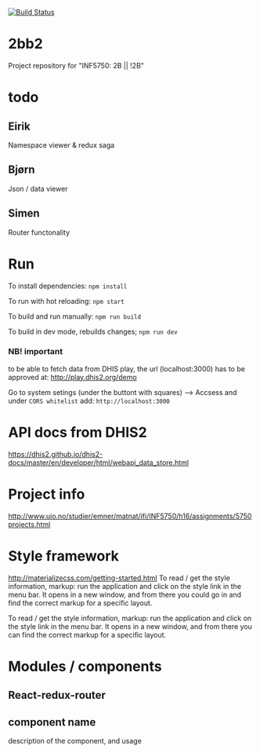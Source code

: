 [![Build Status](https://travis-ci.com/samuelsen/2bb2.svg?token=o7BqGGM4ZyxkoMpxUqjD&branch=master)](https://travis-ci.com/samuelsen/2bb2)

# 2bb2
Project repository for "INF5750: 2B || !2B"

# todo
## Eirik
Namespace viewer & redux saga

## Bjørn
Json / data viewer

## Simen
Router functonality

# Run
To install dependencies: ```npm install```

To run with hot reloading: ```npm start```

To build and run manually: ```npm run build```

To build in dev mode, rebuilds changes; ```npm run dev```

### NB! important
to be able to fetch data from DHIS play, the url (localhost:3000) has to be approved at: http://play.dhis2.org/demo 


Go to system setings (under the buttont with squares) --> Accsess and under `CORS whitelist` add: ```http://localhost:3000```

# API docs from DHIS2
https://dhis2.github.io/dhis2-docs/master/en/developer/html/webapi_data_store.html

# Project info
http://www.uio.no/studier/emner/matnat/ifi/INF5750/h16/assignments/5750projects.html

# Style framework
http://materializecss.com/getting-started.html
To read / get the style information, markup: run the application and
click on the style link in the menu bar. It opens in a new window, and from there you could go in and find the correct markup for a specific layout.

To read / get the style information, markup: run the application and
click on the style link in the menu bar. It opens in a new window, and from there you can find the correct markup for a specific layout.

# Modules / components
## React-redux-router


## component name
description of the component, and usage
